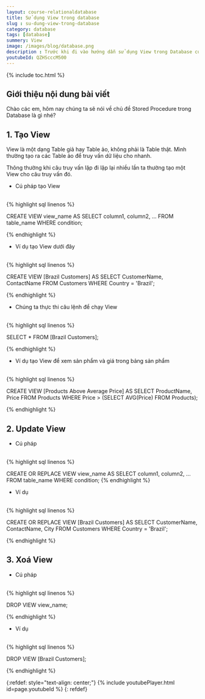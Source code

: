 ```yaml
---
layout: course-relationaldatabase
title: Sử dụng View trong database
slug : su-dung-view-trong-database
category: database
tags: [database]
summery: View    
image: /images/blog/database.png
description : Trước khi đi vào hướng dẫn sử dụng View trong Database cụ thể như thế nào gồm cách thao tác để tạo View, Update View và xoá View trong Database. Tác giả sẽ giới thiệu cho người đọc hiểu được khái niệm View trong Database là gì. Sau đó sẽ hướng dẫn cú pháp thực hiện với View trong lập trình Database thông qua các ví dụ minh hoạ trong bài.
youtubeId: QZHScccM500
---
```


{% include toc.html %}

## **Giới thiệu nội dung bài viết**

Chào các em, hôm nay chúng ta sẽ nói về chủ đề Stored Procedure trong Database là gì nhé?

## **1. Tạo View**

View là một dạng Table giả hay Table ảo, không phải là Table thật. Mình thường tạo ra các Table ảo để truy vấn dữ liệu cho nhanh.

Thông thường khi câu truy vấn lặp đi lặp lại nhiều lần ta thường tạo một View cho câu truy vấn đó.

- Cú pháp tạo View

<br>
{% highlight sql linenos %}

CREATE VIEW view_name AS
SELECT column1, column2, ...
FROM table_name
WHERE condition; 

{% endhighlight %}

- Ví dụ tạo View dưới đây

<br>
{% highlight sql linenos %}

CREATE VIEW [Brazil Customers] AS
SELECT CustomerName, ContactName
FROM Customers
WHERE Country = 'Brazil'; 

{% endhighlight %}

- Chúng ta thực thi câu lệnh để chạy View

<br>
{% highlight sql linenos %}

SELECT * FROM [Brazil Customers]; 

{% endhighlight %}


- Ví dụ tạo View để xem sản phẩm và giá trong bảng sản phẩm

<br>
{% highlight sql linenos %}

CREATE VIEW [Products Above Average Price] AS
SELECT ProductName, Price
FROM Products
WHERE Price > (SELECT AVG(Price) FROM Products); 

{% endhighlight %}


## **2. Update View**

- Cú pháp

<br>
{% highlight sql linenos %}

CREATE OR REPLACE VIEW view_name AS
SELECT column1, column2, ...
FROM table_name
WHERE condition; 
{% endhighlight %}

- Ví dụ

<br>
{% highlight sql linenos %}

CREATE OR REPLACE VIEW [Brazil Customers] AS
SELECT CustomerName, ContactName, City
FROM Customers
WHERE Country = 'Brazil';

{% endhighlight %}

## **3. Xoá View**

- Cú pháp

<br>
{% highlight sql linenos %}

DROP VIEW view_name; 

{% endhighlight %}

- Ví dụ

<br>
{% highlight sql linenos %}

DROP VIEW [Brazil Customers]; 

{% endhighlight %}

{:refdef: style="text-align: center;"}
{% include youtubePlayer.html id=page.youtubeId %}
{: refdef}

